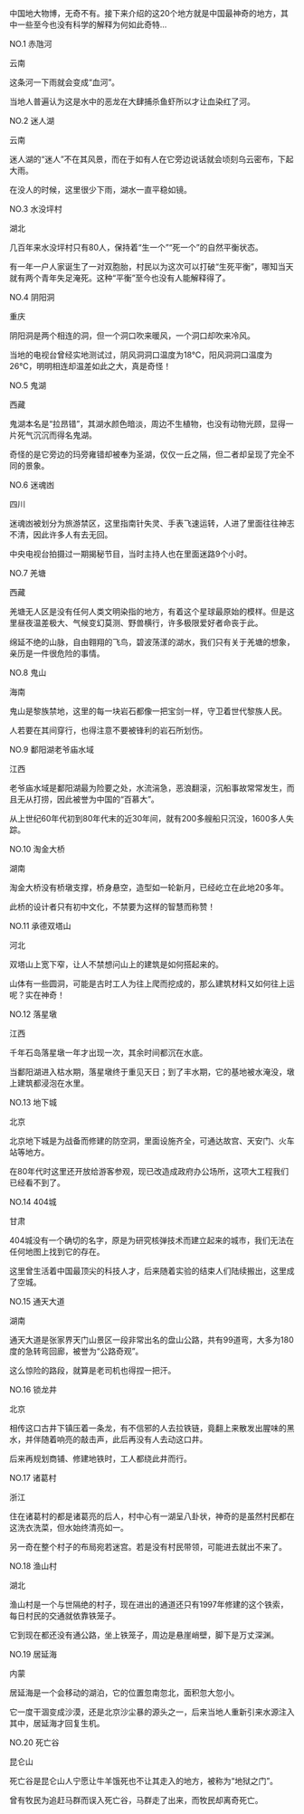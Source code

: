 中国地大物博，无奇不有。接下来介绍的这20个地方就是中国最神奇的地方，其中一些至今也没有科学的解释为何如此奇特...


NO.1 赤虺河

云南

这条河一下雨就会变成“血河”。

当地人普遍认为这是水中的恶龙在大肆捕杀鱼虾所以才让血染红了河。



NO.2 迷人湖

云南

迷人湖的“迷人”不在其风景，而在于如有人在它旁边说话就会顷刻乌云密布，下起大雨。

在没人的时候，这里很少下雨，湖水一直平稳如镜。


NO.3 水没坪村

湖北

几百年来水没坪村只有80人，保持着“生一个”“死一个”的自然平衡状态。


有一年一户人家诞生了一对双胞胎，村民以为这次可以打破“生死平衡”，哪知当天就有两个青年失足淹死。这种“平衡”至今也没有人能解释得了。


NO.4 阴阳洞

重庆

阴阳洞是两个相连的洞，但一个洞口吹来暖风，一个洞口却吹来冷风。


当地的电视台曾经实地测试过，阴风洞洞口温度为18℃，阳风洞洞口温度为26℃，明明相连却温差如此之大，真是奇怪！


NO.5 鬼湖

西藏

鬼湖本名是“拉昂错”，其湖水颜色暗淡，周边不生植物，也没有动物光顾，显得一片死气沉沉而得名鬼湖。


奇怪的是它旁边的玛旁雍错却被奉为圣湖，仅仅一丘之隔，但二者却呈现了完全不同的景象。


NO.6 迷魂凼

四川

迷魂凼被划分为旅游禁区，这里指南针失灵、手表飞速运转，人进了里面往往神志不清，因此许多人有去无回。


中央电视台拍摄过一期揭秘节目，当时主持人也在里面迷路9个小时。


NO.7 羌塘

西藏

羌塘无人区是没有任何人类文明染指的地方，有着这个星球最原始的模样。但是这里昼夜温差极大、气候变幻莫测、野兽横行，许多极限爱好者命丧于此。


绵延不绝的山脉，自由翱翔的飞鸟，碧波荡漾的湖水，我们只有关于羌塘的想象，亲历是一件很危险的事情。


NO.8 鬼山

海南

鬼山是黎族禁地，这里的每一块岩石都像一把宝剑一样，守卫着世代黎族人民。


人若要在其间穿行，也得注意不要被锋利的岩石所划伤。


NO.9 鄱阳湖老爷庙水域

江西

老爷庙水域是鄱阳湖最为险要之处，水流湍急，恶浪翻滚，沉船事故常常发生，而且无从打捞，因此被誉为中国的“百慕大”。


从上世纪60年代初到80年代末的近30年间，就有200多艘船只沉没，1600多人失踪。


NO.10 淘金大桥

湖南

淘金大桥没有桥墩支撑，桥身悬空，造型如一轮新月，已经屹立在此地20多年。


此桥的设计者只有初中文化，不禁要为这样的智慧而称赞！



NO.11 承德双塔山

河北

双塔山上宽下窄，让人不禁想问山上的建筑是如何搭起来的。

山体有一些圆洞，可能是古时工人为往上爬而挖成的，那么建筑材料又如何往上运呢？实在神奇！


NO.12 落星墩

江西

千年石岛落星墩一年才出现一次，其余时间都沉在水底。

当鄱阳湖进入枯水期，落星墩终于重见天日；到了丰水期，它的基地被水淹没，墩上建筑都浸泡在水里。


NO.13 地下城

北京

北京地下城是为战备而修建的防空洞，里面设施齐全，可通达故宫、天安门、火车站等地方。

在80年代时这里还开放给游客参观，现已改造成政府办公场所，这项大工程我们已经看不到了。


NO.14 404城

甘肃

404城没有一个确切的名字，原是为研究核弹技术而建立起来的城市，我们无法在任何地图上找到它的存在。

这里曾生活着中国最顶尖的科技人才，后来随着实验的结束人们陆续搬出，这里成了空城。


NO.15 通天大道

湖南

通天大道是张家界天门山景区一段非常出名的盘山公路，共有99道弯，大多为180度的急转弯回廊，被誉为“公路奇观”。

这么惊险的路段，就算是老司机也得捏一把汗。


NO.16 锁龙井

北京

相传这口古井下镇压着一条龙，有不信邪的人去拉铁链，竟翻上来散发出腥味的黑水，并伴随着响亮的敲击声，此后再没有人去动这口井。


后来再规划商铺、修建地铁时，工人都绕此井而行。


NO.17 诸葛村

浙江

住在诸葛村的都是诸葛亮的后人，村中心有一湖呈八卦状，神奇的是虽然村民都在这洗衣洗菜，但水始终清亮如一。

另一奇在整个村子的布局宛若迷宫。若是没有村民带领，可能进去就出不来了。


NO.18 渔山村

湖北

渔山村是一个与世隔绝的村子，现在进出的通道还只有1997年修建的这个铁索，每日村民的交通就依靠铁笼子。

它到现在都还没有通公路，坐上铁笼子，周边是悬崖峭壁，脚下是万丈深渊。


NO.19 居延海

内蒙

居延海是一个会移动的湖泊，它的位置忽南忽北，面积忽大忽小。


它一度干涸变成沙漠，还是北京沙尘暴的源头之一，后来当地人重新引来水源注入其中，居延海才回复生机。


NO.20 死亡谷

昆仑山

死亡谷是昆仑山人宁愿让牛羊饿死也不让其走入的地方，被称为“地狱之门”。

曾有牧民为追赶马群而误入死亡谷，马群走了出来，而牧民却离奇死亡。